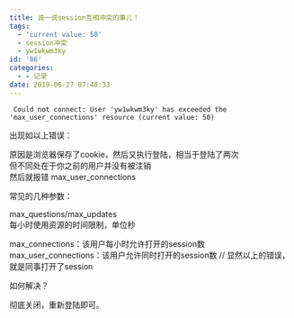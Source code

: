 ```yaml
---
title: 说一说session互相冲突的事儿！
tags:
  - 'current value: 50'
  - session冲突
  - yw1wkwm3ky
id: '86'
categories:
  - - 记录
date: 2019-06-27 07:40:33
---
```


```
 Could not connect: User 'yw1wkwm3ky' has exceeded the 'max_user_connections' resource (current value: 50)
```

出现如以上错误：

原因是浏览器保存了cookie，然后又执行登陆，相当于登陆了两次  
但不同处在于你之前的用户并没有被注销  
然后就报错 max\_user\_connections

常见的几种参数：

max\_questions/max\_updates  
每小时使用资源的时间限制，单位秒

max\_connections：该用户每小时允许打开的session数  
max\_user\_connections：该用户允许同时打开的session数 // 显然以上的错误，就是同事打开了session

如何解决？

彻底关闭，重新登陆即可。